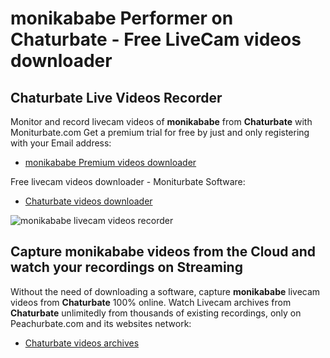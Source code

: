 # monikababe Performer on Chaturbate - Free LiveCam videos downloader

## Chaturbate Live Videos Recorder

Monitor and record livecam videos of **monikababe** from **Chaturbate** with Moniturbate.com
Get a premium trial for free by just and only registering with your Email address:
* [monikababe Premium videos downloader](https://moniturbate.com/request-demo-licence-key.html)

Free livecam videos downloader - Moniturbate Software:
* [Chaturbate videos downloader](https://moniturbate.com/moniturbate-download-software.html)

![monikababe livecam videos recorder](https://peachurnet.com/templates/moniturbate-software.png)


## Capture monikababe videos from the Cloud and watch your recordings on Streaming

Without the need of downloading a software, capture **monikababe** livecam videos from **Chaturbate** 100% online.
Watch Livecam archives from **Chaturbate** unlimitedly from thousands of existing recordings, only on Peachurbate.com and its websites network:
* [Chaturbate videos archives](https://peachurnet.com/)